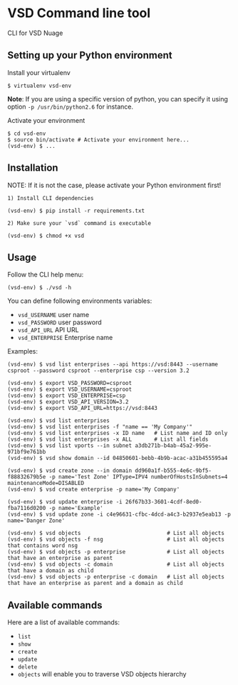 VSD Command line tool
=====================

CLI for VSD Nuage


Setting up your Python environment
----------------------------------

Install your virtualenv

    $ virtualenv vsd-env

__Note__: If you are using a specific version of python, you can specify it using option `-p /usr/bin/python2.6` for instance.

Activate your environment

    $ cd vsd-env
    $ source bin/activate # Activate your environment here...
    (vsd-env) $ ...


Installation
------------

NOTE: If it is not the case, please activate your Python environment first!

    1) Install CLI dependencies

    (vsd-env) $ pip install -r requirements.txt

    2) Make sure your `vsd` command is executable

    (vsd-env) $ chmod +x vsd

Usage
-----

Follow the CLI help menu:

    (vsd-env) $ ./vsd -h

You can define following environments variables:

* `vsd_USERNAME` user name
* `vsd_PASSWORD` user password
* `vsd_API_URL` API URL
* `vsd_ENTERPRISE` Enterprise name

Examples:

    (vsd-env) $ vsd list enterprises --api https://vsd:8443 --username csproot --password csproot --enterprise csp --version 3.2

    (vsd-env) $ export VSD_PASSWORD=csproot
    (vsd-env) $ export VSD_USERNAME=csproot
    (vsd-env) $ export VSD_ENTERPRISE=csp
    (vsd-env) $ export VSD_API_VERSION=3.2
    (vsd-env) $ export VSD_API_URL=https://vsd:8443

    (vsd-env) $ vsd list enterprises
    (vsd-env) $ vsd list enterprises -f "name == 'My Company'"
    (vsd-env) $ vsd list enterprises -x ID name   # List name and ID only
    (vsd-env) $ vsd list enterprises -x ALL       # List all fields
    (vsd-env) $ vsd list vports --in subnet a3db271b-b4ab-45a2-995e-971bf9e761bb
    (vsd-env) $ vsd show domain --id 04850601-bebb-4b9b-acac-a31b455595a4

    (vsd-env) $ vsd create zone --in domain dd960a1f-b555-4e6c-9bf5-f88832679b5e -p name='Test Zone' IPType=IPV4 numberOfHostsInSubnets=4 maintenanceMode=DISABLED
    (vsd-env) $ vsd create enterprise -p name='My Company'

    (vsd-env) $ vsd update enterprise -i 26f67b33-3601-4cdf-8ed0-fba7116d0200 -p name='Example'
    (vsd-env) $ vsd update zone -i c4e96631-cfbc-4dcd-a4c3-b2937e5eab13 -p name='Danger Zone'

    (vsd-env) $ vsd objects                           # List all objects
    (vsd-env) $ vsd objects -f nsg                    # List all objects that contains word nsg
    (vsd-env) $ vsd objects -p enterprise             # List all objects that have an enterprise as parent
    (vsd-env) $ vsd objects -c domain                 # List all objects that have a domain as child
    (vsd-env) $ vsd objects -p enterprise -c domain   # List all objects that have an enterprise as parent and a domain as child


Available commands
------------------

Here are a list of available commands:
* `list`
* `show`
* `create`
* `update`
* `delete`
* `objects` will enable you to traverse VSD objects hierarchy
